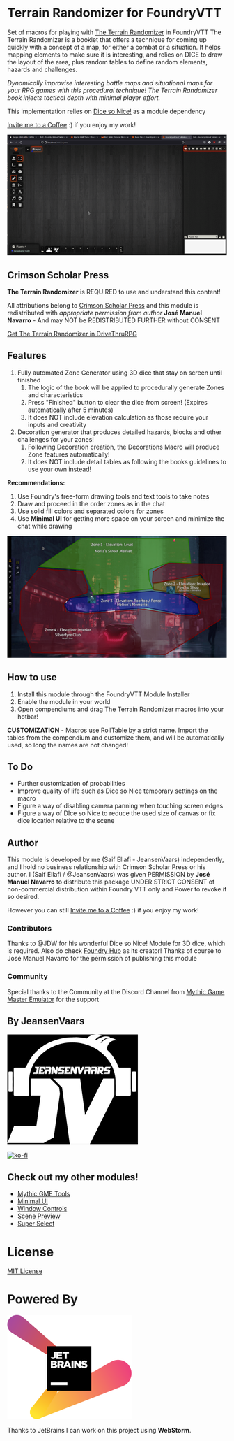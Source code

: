 # Terrain Randomizer for FoundryVTT

Set of macros for playing
with [The Terrain Randomizer](https://www.drivethrurpg.com/product/359218/The-Terrain-Randomizer) in FoundryVTT
The Terrain Randomizer is a booklet that offers a technique for coming up quickly with a concept of a map, for either a combat or a situation. It helps mapping elements to make sure it is interesting, and relies on DICE to draw the layout of the area, plus random tables to define random elements, hazards and challenges.

_Dynamically improvise interesting battle maps and situational maps for your RPG games with this procedural technique!
The Terrain Randomizer book injects tactical depth with minimal player effort._

This implementation relies on [Dice so Nice!](https://foundryvtt.com/packages/dice-so-nice) as a module dependency

[Invite me to a Coffee](#by-jeansenvaars) :) if you enjoy my work!

![randomizer-example.gif](randomizer-example.gif)

## Crimson Scholar Press

**The Terrain Randomizer** is REQUIRED to use and understand this content!

All attributions belong to [Crimson Scholar Press](https://www.drivethrurpg.com/browse/pub/19647/Crimson-Scholar-Press)
and this module is redistributed with _appropriate permission from author_ **José Manuel Navarro** - And may NOT be REDISTRIBUTED FURTHER without CONSENT

[Get The Terrain Randomizer in DriveThruRPG](https://www.drivethrurpg.com/product/359218/The-Terrain-Randomizer)

## Features

1. Fully automated Zone Generator using 3D dice that stay on screen until finished
   1. The logic of the book will be applied to procedurally generate Zones and characteristics
   2. Press "Finished" button to clear the dice from screen! (Expires automatically after 5 minutes)
   3. It does NOT include elevation calculation as those require your inputs and creativity
2. Decoration generator that produces detailed hazards, blocks and other challenges for your zones!
   1. Following Decoration creation, the Decorations Macro will produce Zone features automatically!
   2. It does NOT include detail tables as following the books guidelines to use your own instead!

**Recommendations:** 
1. Use Foundry's free-form drawing tools and text tools to take notes
2. Draw and proceed in the order zones as in the chat
3. Use solid fill colors and separated colors for zones 
4. Use **Minimal UI** for getting more space on your screen and minimize the chat while drawing

![example.png](example.png)

## How to use

1. Install this module through the FoundryVTT Module Installer
2. Enable the module in your world
3. Open compendiums and drag The Terrain Randomizer macros into your hotbar! 

**CUSTOMIZATION** - Macros use RollTable by a strict name. Import the tables from the compendium and customize them, and will be automatically used, so long the names are not changed!

## To Do
* Further customization of probabilities
* Improve quality of life such as Dice so Nice temporary settings on the macro
* Figure a way of disabling camera panning when touching screen edges
* Figure a way of DIce so Nice to reduce the used size of canvas or fix dice location relative to the scene

## Author

This module is developed by me (Saif Ellafi - JeansenVaars) independently, and I hold no business relationship with Crimson Scholar Press or his author. I (Saif Ellafi / @JeansenVaars) was given PERMISSION by **José Manuel Navarro** to distribute this package UNDER STRICT
CONSENT of non-commercial distribution within Foundry VTT only and Power to revoke if so desired.

However you can still [Invite me to a Coffee](#by-jeansenvaars) :) if you enjoy my work!

### Contributors

Thanks to @JDW for his wonderful Dice so Nice! Module for 3D dice, which is required. Also do check [Foundry Hub](https://www.foundryvtt-hub.com) as its creator!
Thanks of course to José Manuel Navarro for the permission of publishing this module

### Community

Special thanks to the Community at the Discord Channel from [Mythic Game Master Emulator](https://discord.gg/hyHUuZEt) for the support

## By JeansenVaars

![JVLogo](logo-small-black.png)

[![ko-fi](https://ko-fi.com/img/githubbutton_sm.svg)](https://ko-fi.com/V7V14D3AH)

## Check out my other modules!

* [Mythic GME Tools](https://github.com/saif-ellafi/foundryvtt-mythic-gme)
* [Minimal UI](https://github.com/saif-ellafi/foundryvtt-minimal-ui)
* [Window Controls](https://github.com/saif-ellafi/foundryvtt-window-controls)
* [Scene Preview](https://github.com/saif-ellafi/foundryvtt-scene-preview)
* [Super Select](https://github.com/saif-ellafi/foundryvtt-super-select)

# License

[MIT License](./LICENSE.md)

# Powered By

[![JetBrains](./jetbrains.svg)](https://www.jetbrains.com)

Thanks to JetBrains I can work on this project using **WebStorm**.

